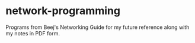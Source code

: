 # network-programming
Programs from Beej's Networking Guide for my future reference along with my notes in PDF form.
